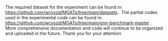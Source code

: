 The required dataset for the experiment can be found in: https://github.com/wcyszd/MGATs/tree/main/datasets .
The partial codes used in the experimental code can be found in: https://github.com/wcyszd/MGATs/tree/main/gnn-benchmark-master .
More comprehensive documentation and code will continue to be organized and uploaded in the future. Thank you for your attention
